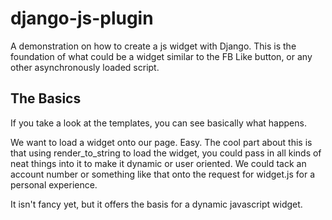 django-js-plugin
================

A demonstration on how to create a js widget with Django. This is the foundation of what could
be a widget similar to the FB Like button, or any other asynchronously loaded script.

The Basics
----------

If you take a look at the templates, you can see basically what happens.

We want to load a widget onto our page.  Easy.  The cool part about this is that using
render_to_string to load the widget, you could pass in all kinds of neat things into it
to make it dynamic or user oriented. We could tack an account number or something
like that onto the request for widget.js for a personal experience. 

It isn't fancy yet, but it offers the basis for a dynamic javascript widget.